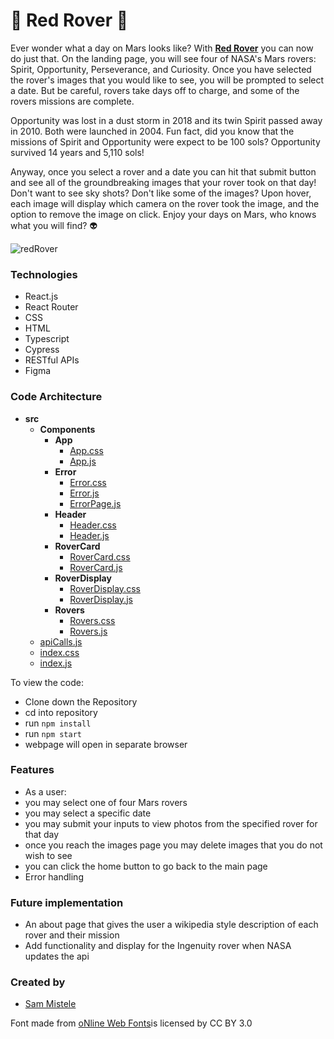 # 🚀 Red Rover 🚀
Ever wonder what a day on Mars looks like?
With <strong>[Red Rover]()</strong> you can now do just that. On the landing page, you will see four of NASA's Mars rovers: Spirit, Opportunity, Perseverance, and Curiosity. Once you have selected the rover's images that you would like to see, you will be prompted to select a date. But be careful, rovers take days off to charge, and some  of the rovers missions are complete.

Opportunity was lost in a dust storm in 2018 and its twin Spirit passed away in 2010. Both were launched in 2004. Fun fact, did you know that the missions of Spirit and Opportunity were expect to be 100 sols? Opportunity survived 14 years and 5,110 sols!

Anyway, once you select a rover and a date you can hit that submit button and see all of the groundbreaking images that your rover took on that day! Don't want to see sky shots? Don't like some of the images? Upon hover, each image will display which camera on the rover took the image, and the option to remove the image on click. Enjoy your days on Mars, who knows what you will find? 👽


![redRover](https://user-images.githubusercontent.com/89484102/164996738-c939708f-2c60-4fca-8fe8-ff718ef6721c.gif)

### Technologies
- React.js
- React Router
- CSS
- HTML
- Typescript
- Cypress
- RESTful APIs
- Figma

### Code Architecture
  - __src__
    - __Components__
      - __App__
        - [App.css](src/Components/App/App.css)
        - [App.js](src/Components/App/App.js)
      - __Error__
        - [Error.css](src/Components/Error/Error.css)
        - [Error.js](src/components/Error/Error.js)
        - [ErrorPage.js](src/components/Error/ErrorPage.js)
      - __Header__
        - [Header.css](src/components/Header/Header.css)
        - [Header.js](src/components/Header/Header.js)
      - __RoverCard__
        - [RoverCard.css](src/components/RoverCard/RoverCard.css)
        - [RoverCard.js](src/components/RoverCard/RoverCard.js)
      - __RoverDisplay__
        - [RoverDisplay.css](src/components/RoverDisplay/RoverDisplay.css)
        - [RoverDisplay.js](src/components/RoverDisplay/RoverDisplay.js)
      - __Rovers__
        - [Rovers.css](src/components/Rovers/Rovers.css)
        - [Rovers.js](src/components/Rovers/Rovers.js)
    - [apiCalls.js](src/apiCalls.js)
    - [index.css](src/index.css)
    - [index.js](src/index.js)

To view the code:
- Clone down the Repository
- cd into repository
- run `npm install`
- run `npm start`
- webpage will open in separate browser

### Features
- As a user:
- you may select one of four Mars rovers
- you may select a specific date
- you may submit your inputs to view photos from the specified rover for that day
- once you reach the images page you may delete images that you do not wish to see
- you can click the home button to go back to the main page
- Error handling

### Future implementation
- An about page that gives the user a wikipedia style description of each rover and their mission
- Add functionality and display for the Ingenuity rover when NASA updates the api

### Created by
- [Sam Mistele](https://github.com/SamusMist)
<div>Font made from <a href="http://www.onlinewebfonts.com">oNline Web Fonts</a>is licensed by CC BY 3.0</div>

